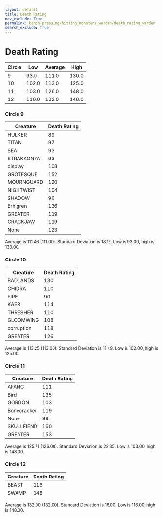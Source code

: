 ```yaml
---
layout: default
title: Death Rating
nav_exclude: True
permalink: bench_pressing/hitting_monsters_warden/death_rating_warden
search_exclude: True
---
```

# Death Rating

| Circle| Low | Average | High|
|-------|-----|---------|-----|
|9 |93.0  |111.0  |130.0  |
|10 |102.0  |113.0  |125.0  |
|11 |103.0  |126.0  |148.0  |
|12 |116.0  |132.0  |148.0  |

### Circle 9

| Creature               | Death Rating       |
|------------------------|-------------------|
| HULKER           |        89         |
| TITAN            |        97         |
| SEA              |        93         |
| STRAKKONYA       |        93         |
| display          |        108        |
| GROTESQUE        |        152        |
| MOURNGUARD       |        120        |
| NIGHTWIST        |        104        |
| SHADOW           |        96         |
| Erhlgren         |        136        |
| GREATER          |        119        |
| CRACKJAW         |        119        |
| None             |        123        |

Average is 111.46 (111.00). Standard Deviation is 18.12. Low is 93.00, high is 130.00.

### Circle 10

| Creature               | Death Rating       |
|------------------------|-------------------|
| BADLANDS         |        130        |
| CHIDRA           |        110        |
| FIRE             |        90         |
| KAER             |        114        |
| THRESHER         |        110        |
| GLOOMWING        |        108        |
| corruption       |        118        |
| GREATER          |        126        |

Average is 113.25 (113.00). Standard Deviation is 11.49. Low is 102.00, high is 125.00.

### Circle 11

| Creature               | Death Rating       |
|------------------------|-------------------|
| AFANC            |        111        |
| Bird             |        135        |
| GORGON           |        103        |
| Bonecracker      |        119        |
| None             |        99         |
| SKULLFIEND       |        160        |
| GREATER          |        153        |

Average is 125.71 (126.00). Standard Deviation is 22.35. Low is 103.00, high is 148.00.

### Circle 12

| Creature               | Death Rating       |
|------------------------|-------------------|
| BEAST            |        116        |
| SWAMP            |        148        |

Average is 132.00 (132.00). Standard Deviation is 16.00. Low is 116.00, high is 148.00.


